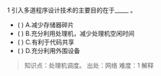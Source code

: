 1
引入多道程序设计技术的主要目的在于_____ 。
- ( ) A.减少存储器碎片 
- ( ) B.充分利用处理机，减少处理机空闲时间 
- ( ) C.有利于代码共享 
- ( ) D.充分利用外围设备

> 知识点：处理机调度。
> 出处：网络
> 难度：1
> 解释
